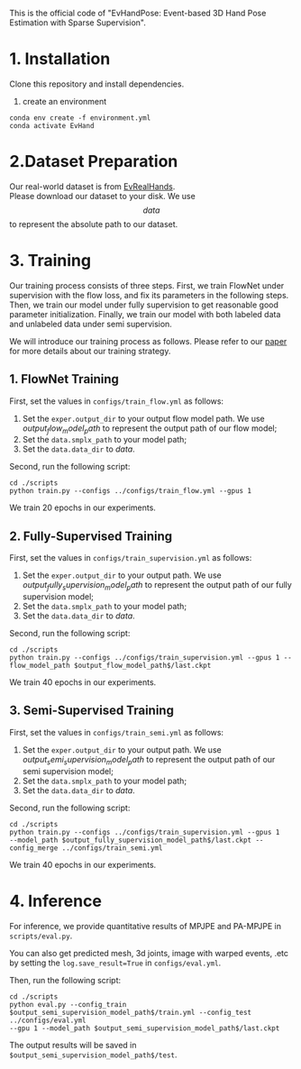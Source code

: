 This is the official code of "EvHandPose: Event-based 3D Hand Pose Estimation with Sparse Supervision".

# 1. Installation
Clone this repository and install dependencies.
1. create an environment
```
conda env create -f environment.yml
conda activate EvHand
```

# 2.Dataset Preparation
Our real-world dataset is from [EvRealHands](https://github.com/marian42/mesh_to_sdf).  
Please download our dataset to your disk. We use $$data$$ to represent the absolute path to our dataset.

# 3. Training
Our training process consists of three steps. First, we train FlowNet under supervision with the flow loss,
and fix its parameters in the following steps. Then, we train our model under fully supervision to get reasonable 
good parameter initialization. Finally, we train our model with both labeled data and unlabeled data under semi 
supervision. 

We will introduce our training process as follows. Please refer to our [paper](https://arxiv.org/html/2303.02862v3) for more details about our training strategy.

## 1. FlowNet Training
First, set the values in ```configs/train_flow.yml``` as follows:
1. Set the ```exper.output_dir``` to your output flow model path. We use $output_flow_model_path$ to represent the output path of our flow model;
2. Set the ```data.smplx_path``` to your model path;
3. Set the ```data.data_dir``` to $data$.

Second, run the following script:
```
cd ./scripts
python train.py --configs ../configs/train_flow.yml --gpus 1
```

We train 20 epochs in our experiments.

## 2. Fully-Supervised Training
First, set the values in ```configs/train_supervision.yml``` as follows:
1. Set the ```exper.output_dir``` to your output path. We use $output_fully_supervision_model_path$ to represent the output path of our fully supervision model;
2. Set the ```data.smplx_path``` to your model path;
3. Set the ```data.data_dir``` to $data$.

Second, run the following script:
```
cd ./scripts
python train.py --configs ../configs/train_supervision.yml --gpus 1 --flow_model_path $output_flow_model_path$/last.ckpt
```

We train 40 epochs in our experiments.

## 3. Semi-Supervised Training
First, set the values in ```configs/train_semi.yml``` as follows:
1. Set the ```exper.output_dir``` to your output path. We use $output_semi_supervision_model_path$ to represent the output path of our semi supervision model;
2. Set the ```data.smplx_path``` to your model path;
3. Set the ```data.data_dir``` to $data$.

Second, run the following script:
```
cd ./scripts
python train.py --configs ../configs/train_supervision.yml --gpus 1 
--model_path $output_fully_supervision_model_path$/last.ckpt --config_merge ../configs/train_semi.yml
```

We train 40 epochs in our experiments.

# 4. Inference
For inference, we provide quantitative results of MPJPE and PA-MPJPE in ```scripts/eval.py```.

You can also get predicted mesh, 3d joints, image with warped events, .etc by setting the  ```log.save_result=True```
in  ```configs/eval.yml```.

Then, run the following script:
```
cd ./scripts
python eval.py --config_train $output_semi_supervision_model_path$/train.yml --config_test ../configs/eval.yml
--gpu 1 --model_path $output_semi_supervision_model_path$/last.ckpt 
```

The output results will be saved in ```$output_semi_supervision_model_path$/test```.